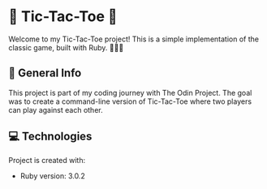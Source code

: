 # 🎲 Tic-Tac-Toe 🎲

Welcome to my Tic-Tac-Toe project! This is a simple implementation of the classic game, built with Ruby. 🚀👨‍💻

## 📝 General Info

This project is part of my coding journey with The Odin Project. The goal was to create a command-line version of Tic-Tac-Toe where two players can play against each other.

## 💻 Technologies

Project is created with:

- Ruby version: 3.0.2
